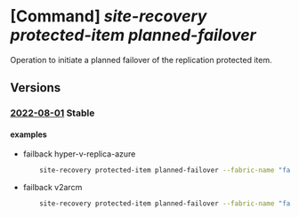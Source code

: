 # [Command] _site-recovery protected-item planned-failover_

Operation to initiate a planned failover of the replication protected item.

## Versions

### [2022-08-01](/Resources/mgmt-plane/L3N1YnNjcmlwdGlvbnMve30vcmVzb3VyY2Vncm91cHMve30vcHJvdmlkZXJzL21pY3Jvc29mdC5yZWNvdmVyeXNlcnZpY2VzL3ZhdWx0cy97fS9yZXBsaWNhdGlvbmZhYnJpY3Mve30vcmVwbGljYXRpb25wcm90ZWN0aW9uY29udGFpbmVycy97fS9yZXBsaWNhdGlvbnByb3RlY3RlZGl0ZW1zL3t9L3BsYW5uZWRmYWlsb3Zlcg==/2022-08-01.xml) **Stable**

<!-- mgmt-plane /subscriptions/{}/resourcegroups/{}/providers/microsoft.recoveryservices/vaults/{}/replicationfabrics/{}/replicationprotectioncontainers/{}/replicationprotecteditems/{}/plannedfailover 2022-08-01 -->

#### examples

- failback hyper-v-replica-azure
    ```bash
        site-recovery protected-item planned-failover --fabric-name "fabric_name" --protection-container "container_name" -n "protected_item_name" -g "rg" --vault-name "vault_name" --failover-direction RecoveryToPrimary --provider-details '{hyper-v-replica-azure-failback:{data-sync-option:ForSynchronization,recovery-vm-creation-option:NoAction}}'
    ```

- failback v2arcm
    ```bash
        site-recovery protected-item planned-failover --fabric-name "fabric_name" --protection-container "container_name" -n "protected_item_name" -g "rg" --vault-name "vault_name" --provider-details '{in-mage-rcm-failback:{recovery-point-type:CrashConsistent}}'
    ```
